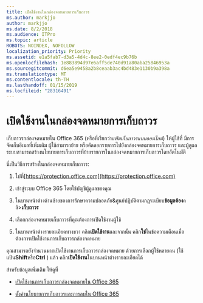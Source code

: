 ```yaml
---
title: เปิดใช้งานในกล่องจดหมายการเก็บถาวร
ms.author: markjjo
author: markjjo
ms.date: 8/2/2018
ms.audience: ITPro
ms.topic: article
ROBOTS: NOINDEX, NOFOLLOW
localization_priority: Priority
ms.assetid: e1a5fab7-d3a5-4d4c-8ee2-0edf4ec9b76b
ms.openlocfilehash: 1e883894d97e6aff5de740d91a80aba25846953a
ms.sourcegitcommit: d6ea5e9458a2b8ceaab3ac4bd483e1130b9a398a
ms.translationtype: MT
ms.contentlocale: th-TH
ms.lasthandoff: 01/15/2019
ms.locfileid: "28316491"
---
```

# <a name="enable-an-archive-mailbox"></a>เปิดใช้งานในกล่องจดหมายการเก็บถาวร

เก็บถาวรกล่องจดหมายใน Office 365 (หรือที่เรียกว่า*แฟ้มเก็บถาวรแบบออนไลน์*) ให้ผู้ใช้ที่ มีการจัดเก็บอีเมลที่เพิ่มเติม ผู้ใช้สามารถย้าย หรือคัดลอกรายการไปยังกล่องจดหมายการเก็บถาวร และผู้ดูแลระบบสามารถสร้างนโยบายการเก็บถาวรที่ย้ายรายการในกล่องจดหมายการเก็บถาวรโดยอัตโนมัติ 
  
นี่เป็นวิธีการสร้างในกล่องจดหมายเก็บถาวร:
  
1. ไปที่[https://protection.office.com](https://protection.office.com)
    
2. เข้าสู่ระบบ Office 365 โดยใช้บัญชีผู้ดูแลของคุณ
    
3. ในบานหน้าต่างด้านซ้ายของการรักษาความปลอดภัย&amp;ศูนย์ปฏิบัติตามกฎระเบียบ**ข้อมูลต้อง**คลิ\>**เก็บถาวร**
    
4. เลือกกล่องจดหมายเก็บถาวรที่คุณต้องการเปิดใช้งานผู้ใช้
    
5. ในบานหน้าต่างรายละเอียดทางขวา คลิก**เปิดใช้งาน**และจากนั้น คลิก**ใช่**ในข้อความเตือนเมื่อต้องการเปิดใช้งานการเก็บถาวรกล่องจดหมาย 
    
คุณสามารถยังจำนวนมากเปิดใช้งานการเก็บถาวรกล่องจดหมาย ด้วยการเลือกผู้ใช้หลายคน (ใช้แป้น**Shift**หรือ**Ctrl** ) แล้ว คลิก**เปิดใช้งาน**ในบานหน้าต่างรายละเอียดได้ 
  
สำหรับข้อมูลเพิ่มเติม ให้ดูที่
  
- [เปิดใช้งานการเก็บถาวรกล่องจดหมายใน Office 365](https://support.office.com/article/enable-archive-mailboxes-in-the-office-365-security-compliance-center-268a109e-7843-405b-bb3d-b9393b2342ce)
    
- [ตั้งค่านโยบายการเก็บถาวรและการลบใน Office 365](https://support.office.com/article/Set-up-an-archive-and-deletion-policy-for-mailboxes-in-your-Office-365-organization-ec3587e4-7b4a-40fb-8fb8-8aa05aeae2ce)
    

